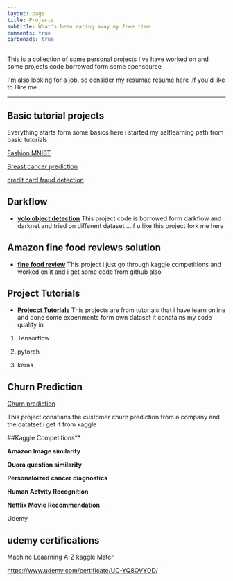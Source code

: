 ```yaml
---
layout: page
title: Projects
subtitle: What's been eating away my free time
comments: true
carbonads: true
---
```


This is a collection of some personal projects I've have worked on and some projects code borrowed form some opensource 

I'm also looking for a job, so consider my resumae <a href="/resume">resume</a> here ,if you'd like to Hire me . 


---



## Basic tutorial projects
Everything starts form  some basics here i started my selflearning path from basic tutorials

[Fashion MNIST](https://github.com/geekylax/Fashion-MNIST-CNN)

[Breast cancer prediction](https://github.com/geekylax/Breast_cancer_prediction-svm-)

[credit card fraud detection](https://github.com/geekylax/creditcard-frauddetection)

## Darkflow 
- **[yolo object detection](https://github.com/geekylax/Object_detection)** This project code is borrowed form darkflow and darknet and tried on different dataset ...if u like this project fork me  here

## Amazon fine food reviews solution
- **[fine food review](https://github.com/geekylax/Amazon_fine_food_review_solutions)** This project i just go through kaggle competitions and worked on it and i get some code from github also 

## Project Tutorials
- **[Projecct Tutorials](https://github.com/geekylax/Projects_from_Tutorials)** This  projects are from tutorials that i have learn online and done some experiments form own dataset it conatains my code quality in  

1. Tensorflow

2. pytorch

3. keras

## Churn Prediction 
[Churn prediction](https://github.com/geekylax/Churn_prediction)

This project conatians the customer churn  prediction from a company and the datatset i get it from kaggle 


##Kaggle Competitions** 

**Amazon Image similarity** 


**Quora question similarity** 


**Personaloized cancer diagnostics**



**Human Actvity Recognition**



**Netflix Movie Recommendation**

Udemy 

## udemy certifications 

Machine Leaarning A-Z kaggle Mster

https://www.udemy.com/certificate/UC-YQ8OVYDD/